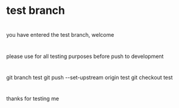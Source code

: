 
# test branch
#
you have entered the test branch, welcome 
#
#
please use for all testing purposes before push to development
#
git branch test
git push --set-upstream origin test
git checkout test
#
#
#
#
#
#
thanks for testing me

